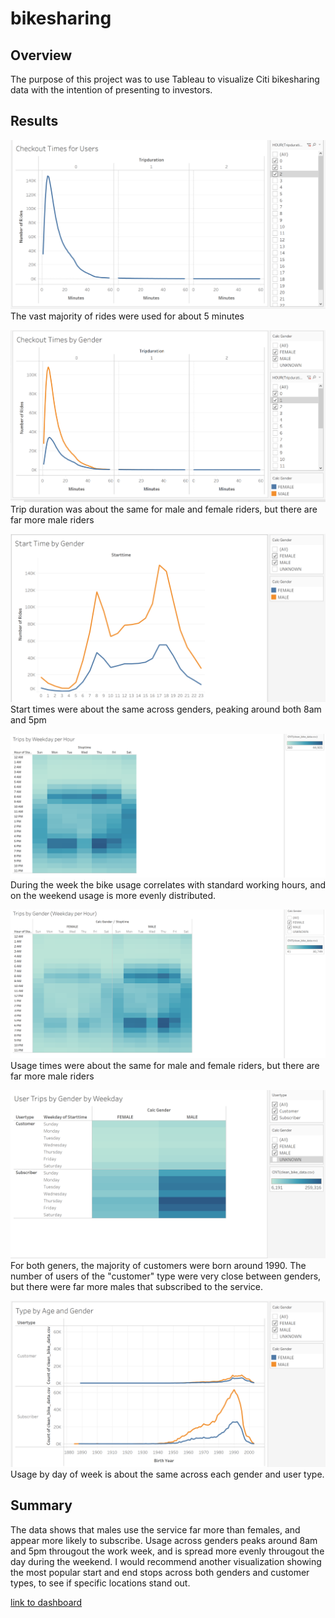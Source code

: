 # bikesharing

## Overview
The purpose of this project was to use Tableau to visualize Citi bikesharing data with the intention of presenting to investors.

## Results

![Checkout Times](Images/checkout_times.png)
The vast majority of rides were used for about 5 minutes

![Checkout Gender](Images/checkout_times_gender.png)
Trip duration was about the same for male and female riders, but there are far more male riders

![Start Gender](Images/start_by_gender.png)
Start times were about the same across genders, peaking around both 8am and 5pm

![Day Hour](Images/trips_day_hour.png)
During the week the bike usage correlates with standard working hours, and on the weekend usage is more evenly distributed.

![Day Hour Gender](Images/trips_day_hour_gender.png)
Usage times were about the same for male and female riders, but there are far more male riders

![Type Day Gender](Images/type_weekday_gender.png)
For both geners, the majority of customers were born around 1990. The number of users of the "customer" type were very close between genders, but there were far more males that subscribed to the service.

![Type Age Gender](Images/type_age_gender.png)
Usage by day of week is about the same across each gender and user type.

## Summary
The data shows that males use the service far more than females, and appear more likely to subscribe. Usage across genders peaks around 8am and 5pm througout the work week, and is spread more evenly througout the day during the weekend. I would recommend another visualization showing the most popular start and end stops across both genders and customer types, to see if specific locations stand out.

[link to dashboard](https://public.tableau.com/app/profile/lorenzo.m.gutierrez/viz/CitiBikeAnalysisLG/CitiBikeAnalysis)
